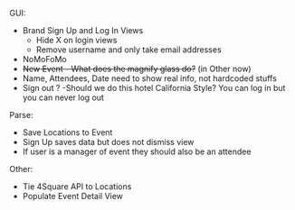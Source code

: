 GUI:

- Brand Sign Up and Log In Views
	- Hide X on login views
	- Remove username and only take email addresses
- NoMoFoMo
- ~~New Event - What does the magnify glass do?~~ (in Other now)
- Name, Attendees, Date need to show real info, not hardcoded stuffs
- Sign out ?
    -Should we do this hotel California Style? You can log in but you can never log out


Parse:

- Save Locations to Event
- Sign Up saves data but does not dismiss view
- If user is a manager of event they should also be an attendee


Other:

- Tie 4Square API to Locations
- Populate Event Detail View

